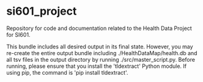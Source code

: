 si601_project
=============

Repository for code and documentation related to the Health Data Project for SI601.

This bundle includes all desired output in its final state.  However, you may re-create the entire output bundle including
./HealthDataMap/health.db and all tsv files in the output directory by running ./src/master_script.py.  Before running, please
ensure that you install the 'tldextract' Python module.  If using pip, the command is 'pip install tldextract'.